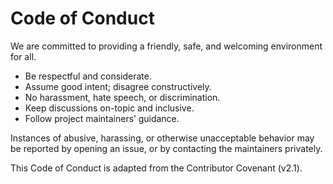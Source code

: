 # Code of Conduct

We are committed to providing a friendly, safe, and welcoming environment for all.

- Be respectful and considerate.
- Assume good intent; disagree constructively.
- No harassment, hate speech, or discrimination.
- Keep discussions on-topic and inclusive.
- Follow project maintainers’ guidance.

Instances of abusive, harassing, or otherwise unacceptable behavior may be reported by opening an issue, or by contacting the maintainers privately.

This Code of Conduct is adapted from the Contributor Covenant (v2.1).

